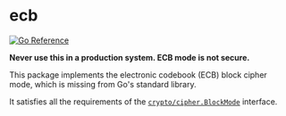 # ecb

<a href="https://pkg.go.dev/github.com/clfs/ecb"><img src="https://pkg.go.dev/badge/github.com/clfs/ecb.svg" alt="Go Reference"></a>

**Never use this in a production system. ECB mode is not secure.**

This package implements the electronic codebook (ECB) block cipher mode, which
is missing from Go's standard library.

It satisfies all the requirements of the [`crypto/cipher.BlockMode`][0]
interface.

[0]: https://pkg.go.dev/crypto/cipher#BlockMode